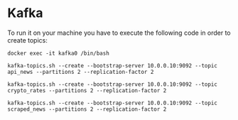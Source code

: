 # Kafka

To run it on your machine you have to execute the following code in order to create topics:


```
docker exec -it kafka0 /bin/bash

kafka-topics.sh --create --bootstrap-server 10.0.0.10:9092 --topic api_news --partitions 2 --replication-factor 2

kafka-topics.sh --create --bootstrap-server 10.0.0.10:9092 --topic crypto_rates --partitions 2 --replication-factor 2

kafka-topics.sh --create --bootstrap-server 10.0.0.10:9092 --topic scraped_news --partitions 2 --replication-factor 2
```
